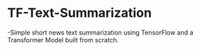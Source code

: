 # TF-Text-Summarization
-Simple short news text summarization using TensorFlow and a Transformer Model built from scratch.
